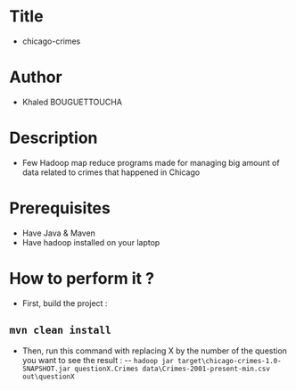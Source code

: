 # Title
- chicago-crimes

# Author
- Khaled BOUGUETTOUCHA

# Description
- Few Hadoop map reduce programs made for managing big amount of data related to crimes that happened in Chicago

# Prerequisites
- Have Java & Maven 
- Have hadoop installed on your laptop

# How to perform it ?
- First, build the project :
## ``` mvn clean install ```
- Then, run this command with replacing X by the number of the question you want to see the result :
-- ``` hadoop jar target\chicago-crimes-1.0-SNAPSHOT.jar questionX.Crimes data\Crimes-2001-present-min.csv out\questionX ```

